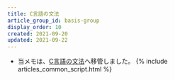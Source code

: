 ```yaml
---
title: C言語の文法
article_group_id: basis-group
display_order: 10
created: 2021-09-20
updated: 2021-09-22
---
```

- 当メモは、[C言語の文法](https://thinktwice.tech/it/c/grammar_of_c/)へ移管しました。
{% include articles_common_script.html %}
